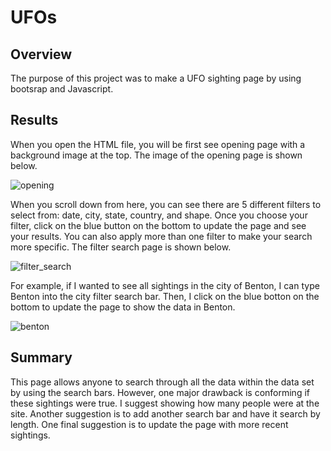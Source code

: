 # UFOs
## Overview
The purpose of this project was to make a UFO sighting page by using bootsrap and Javascript. 

## Results
When you open the HTML file, you will be first see opening page with a background image at the top. The image of the opening page is shown below.

![opening](https://user-images.githubusercontent.com/80054925/120112128-310afe00-c13a-11eb-89eb-4b9b850a3fc4.png)

When you scroll down from here, you can see there are 5 different filters to select from: date, city, state, country, and shape. Once you choose your filter, click on the blue button on the bottom to update the page and see your results. You can also apply more than one filter to make your search more specific. The filter search page is shown below.

![filter_search](https://user-images.githubusercontent.com/80054925/120112287-d2924f80-c13a-11eb-8376-70a38717579f.png)

For example, if I wanted to see all sightings in the city of Benton, I can type Benton into the city filter search bar. Then, I click on the blue botton on the bottom to update the page to show the data in Benton.

![benton](https://user-images.githubusercontent.com/80054925/120112409-51878800-c13b-11eb-8ec4-5c2f44400568.png)

## Summary
This page allows anyone to search through all the data within the data set by using the search bars. However, one major drawback is conforming if these sightings were true. I suggest showing how many people were at the site. Another suggestion is to add another search bar and have it search by length. One final suggestion is to update the page with more recent sightings. 
